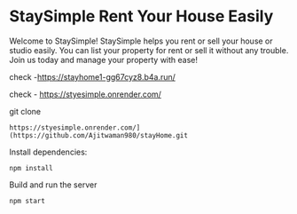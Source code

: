 # StaySimple Rent Your House Easily

 Welcome to StaySimple!
StaySimple helps you rent or sell your house or studio easily. You can list your property for rent or sell it without any trouble. Join us today and manage your property with ease!

check -https://stayhome1-gg67cyz8.b4a.run/

 
check -  https://styesimple.onrender.com/

git clone 
```
https://styesimple.onrender.com/](https://github.com/Ajitwaman980/stayHome.git
```
Install dependencies:
   ```
   npm install
   ```
   
   Build and run the server
   ```
   npm start
   ```
